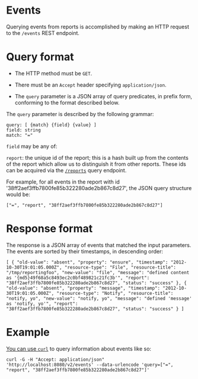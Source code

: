 # Events

Querying events from reports is accomplished by making an HTTP request to the
`/events` REST endpoint.

# Query format

* The HTTP method must be `GET`.

* There must be an `Accept` header specifying `application/json`.

* The `query` parameter is a JSON array of query predicates, in prefix
  form, conforming to the format described below.

The `query` parameter is described by the following grammar:

    query: [ {match} {field} {value} ]
    field: string
    match: "="

`field` may be any of:

`report`: the unique id of the report; this is a hash built up from the contents
    of the report which allow us to distinguish it from other reports.  These ids
    can be acquired via the [`/reports`](report.md) query endpoint.

For example, for all events in the report with id
'38ff2aef3ffb7800fe85b322280ade2b867c8d27', the JSON query structure would be:

    ["=", "report", "38ff2aef3ffb7800fe85b322280ade2b867c8d27"]

# Response format

 The response is a JSON array of events that matched the input parameters.
 The events are sorted by their timestamps, in descending order:

`[
    {
      "old-value": "absent",
      "property": "ensure",
      "timestamp": "2012-10-30T19:01:05.000Z",
      "resource-type": "File",
      "resource-title": "/tmp/reportingfoo",
      "new-value": "file",
      "message": "defined content as '{md5}49f68a5c8493ec2c0bf489821c21fc3b'",
      "report": "38ff2aef3ffb7800fe85b322280ade2b867c8d27",
      "status": "success"
    },
    {
      "old-value": "absent",
      "property": "message",
      "timestamp": "2012-10-30T19:01:05.000Z",
      "resource-type": "Notify",
      "resource-title": "notify, yo",
      "new-value": "notify, yo",
      "message": "defined 'message' as 'notify, yo'",
      "report": "38ff2aef3ffb7800fe85b322280ade2b867c8d27",
      "status": "success"
    }
  ]`


# Example

[You can use `curl`](curl.md) to query information about events like so:

    curl -G -H "Accept: application/json" 'http://localhost:8080/v2/events' --data-urlencode 'query=["=", "report", "38ff2aef3ffb7800fe85b322280ade2b867c8d27"]'
